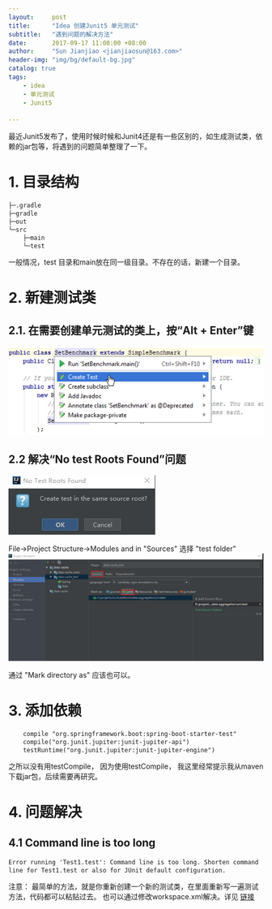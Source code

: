 ```yaml
---
layout:     post
title:      "Idea 创建Junit5 单元测试"  
subtitle:   "遇到问题的解决方法"
date:       2017-09-17 11:08:00 +08:00
author:     "Sun Jianjiao <jianjiaosun@163.com>"
header-img: "img/bg/default-bg.jpg"
catalog: true
tags:
    - idea
    - 单元测试
    - Junit5

---
```


最近Junit5发布了，使用时候时候和Junit4还是有一些区别的，如生成测试类，依赖的jar包等，将遇到的问题简单整理了一下。

# 1. 目录结构

```
├─.gradle
├─gradle
├─out
└─src
    ├─main
    └─test
```

一般情况，test 目录和main放在同一级目录。不存在的话，新建一个目录。

# 2. 新建测试类
## 2.1. 在需要创建单元测试的类上，按“Alt + Enter”键
![新建测试类图片](/img/post/2018/junit/createTest.png)

## 2.2 解决“No test Roots Found”问题
![No test Roots Found](/img/post/2018/junit/no-test-roots-found.png)

File->Project Structure->Modules and in "Sources" 选择 "test folder" 
![No test Roots Found](/img/post/2018/junit/set-test-root.png)

通过 "Mark directory as" 应该也可以。

# 3. 添加依赖
```
    compile "org.springframework.boot:spring-boot-starter-test"
    compile("org.junit.jupiter:junit-jupiter-api")
    testRuntime("org.junit.jupiter:junit-jupiter-engine")
```
之所以没有用testCompile， 因为使用testCompile， 我这里经常提示我从maven下载jar包，后续需要再研究。

# 4. 问题解决
## 4.1 Command line is too long
```
Error running 'Test1.test': Command line is too long. Shorten command line for Test1.test or also for JUnit default configuration. 
```
注意： 最简单的方法，就是你重新创建一个新的测试类，在里面重新写一遍测试方法，代码都可以粘贴过去。
也可以通过修改workspace.xml解决。详见 [链接](https://www.cnblogs.com/sxdcgaq8080/p/9025201.html)